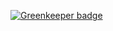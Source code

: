 
[![Greenkeeper badge](https://badges.greenkeeper.io/victorvuelma/react-native-meetapp.svg?token=91bc5643358e14b964511aa310ddb6a8d7793003d97596c5dda55a5c367a8163&ts=1576726798704)](https://greenkeeper.io/)
